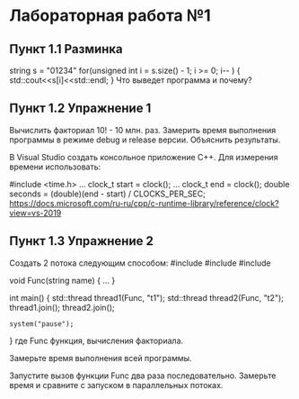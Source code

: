 # Лабораторная работа №1

## Пункт 1.1 Разминка
string s = "01234"
for(unsigned int i = s.size() - 1; i >= 0; i-- )
{
   std::cout<<s[i]<<std::endl;
}
Что выведет программа и почему?
## Пункт 1.2 Упражнение 1
Вычислить факториал 10! - 10 млн. раз. Замерить время выполнения программы в режиме debug и release версии. Объяснить результаты.

В Visual Studio создать консольное приложение С++. Для измерения времени использовать:

#include <time.h>
…
clock_t start = clock();
…
clock_t end = clock();
double seconds = (double)(end - start) / CLOCKS_PER_SEC;
https://docs.microsoft.com/ru-ru/cpp/c-runtime-library/reference/clock?view=vs-2019

## Пункт 1.3 Упражнение 2
Создать 2 потока следующим способом:
#include <thread>
#include <mutex>
#include <string>

void Func(string name)
{
   ...
}

int main()
{
    std::thread thread1(Func, "t1");
    std::thread thread2(Func, "t2");
    thread1.join();
    thread2.join();

    system("pause");
}
где Func функция, вычисления факториала.

Замерьте время выполнения всей программы.

Запустите вызов функции Func два раза последовательно. Замерьте время и сравните с запуском в параллельных потоках.
 
